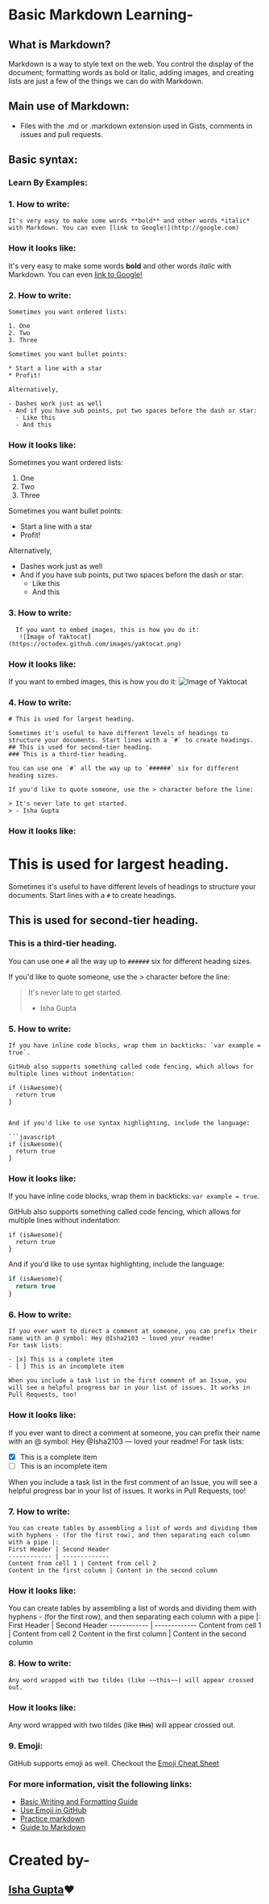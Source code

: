 # Basic Markdown Learning-

## What is Markdown?
<p>Markdown is a way to style text on the web. You control the display of the document; formatting words as bold or italic, adding images, and creating lists are just a few of the things we can do with Markdown.</p>

## Main use of Markdown:
- Files with the .md or .markdown extension used in Gists, comments in issues and pull requests.

## Basic syntax:
### Learn By Examples:

### 1. How to write:
```
It's very easy to make some words **bold** and other words *italic* with Markdown. You can even [link to Google!](http://google.com)
```
### How it looks like:
It's very easy to make some words **bold** and other words *italic* with Markdown. You can even [link to Google!](http://google.com)

### 2. How to write:
```
Sometimes you want ordered lists:

1. One
2. Two
3. Three

Sometimes you want bullet points:

* Start a line with a star
* Profit!

Alternatively,

- Dashes work just as well
- And if you have sub points, put two spaces before the dash or star:
  - Like this
  - And this
```

### How it looks like:
Sometimes you want ordered lists:

1. One
2. Two
3. Three

Sometimes you want bullet points:

* Start a line with a star
* Profit!

Alternatively,

- Dashes work just as well
- And if you have sub points, put two spaces before the dash or star:
  - Like this
  - And this
  
### 3. How to write:
```
  If you want to embed images, this is how you do it:
   ![Image of Yaktocat](https://octodex.github.com/images/yaktocat.png)
```

### How it looks like:
If you want to embed images, this is how you do it:
![Image of Yaktocat](https://octodex.github.com/images/yaktocat.png)

### 4. How to write:
```
# This is used for largest heading.

Sometimes it's useful to have different levels of headings to structure your documents. Start lines with a `#` to create headings.
## This is used for second-tier heading.
### This is a third-tier heading.

You can use one `#` all the way up to `######` six for different heading sizes.

If you'd like to quote someone, use the > character before the line:

> It's never late to get started.
> - Isha Gupta
```

### How it looks like:
# This is used for largest heading.

Sometimes it's useful to have different levels of headings to structure your documents. Start lines with a `#` to create headings.
## This is used for second-tier heading.
### This is a third-tier heading.

You can use one `#` all the way up to `######` six for different heading sizes.

If you'd like to quote someone, use the > character before the line:

> It's never late to get started. 
> - Isha Gupta

### 5. How to write:
```
If you have inline code blocks, wrap them in backticks: `var example = true`. 

GitHub also supports something called code fencing, which allows for multiple lines without indentation:
```
```
if (isAwesome){
  return true
}
```
```

And if you'd like to use syntax highlighting, include the language:

```javascript
if (isAwesome){
  return true
}
```
### How it looks like:
If you have inline code blocks, wrap them in backticks: `var example = true`. 

GitHub also supports something called code fencing, which allows for multiple lines without indentation:

```
if (isAwesome){
  return true
}
```

And if you'd like to use syntax highlighting, include the language:

```javascript
if (isAwesome){
  return true
}
```

### 6. How to write:
```
If you ever want to direct a comment at someone, you can prefix their name with an @ symbol: Hey @Isha2103 — loved your readme!
For task lists:

- [x] This is a complete item
- [ ] This is an incomplete item

When you include a task list in the first comment of an Issue, you will see a helpful progress bar in your list of issues. It works in Pull Requests, too!
```

### How it looks like:
If you ever want to direct a comment at someone, you can prefix their name with an @ symbol: Hey @Isha2103 — loved your readme!
For task lists:

- [x] This is a complete item
- [ ] This is an incomplete item

When you include a task list in the first comment of an Issue, you will see a helpful progress bar in your list of issues. It works in Pull Requests, too!

### 7. How to write:
```
You can create tables by assembling a list of words and dividing them with hyphens - (for the first row), and then separating each column with a pipe |:
First Header | Second Header
------------ | -------------
Content from cell 1 | Content from cell 2
Content in the first column | Content in the second column
```

### How it looks like:
You can create tables by assembling a list of words and dividing them with hyphens - (for the first row), and then separating each column with a pipe |:
First Header | Second Header
------------ | -------------
Content from cell 1 | Content from cell 2
Content in the first column | Content in the second column

### 8. How to write:
```
Any word wrapped with two tildes (like ~~this~~) will appear crossed out.
```
### How it looks like:
Any word wrapped with two tildes (like ~~this~~) will appear crossed out.

### 9. Emoji:
GitHub supports emoji as well.
Checkout the [Emoji Cheat Sheet](https://github.com/ikatyang/emoji-cheat-sheet/blob/master/README.md)

### For more information, visit the following links:
- [Basic Writing and Formatting Guide](https://help.github.com/categories/writing-on-github/)
- [Use Emoji in GitHub](https://help.github.com/articles/basic-writing-and-formatting-syntax/#using-emoji)
- [Practice markdown](https://www.markdowntutorial.com/)
- [Guide to Markdown](https://guides.github.com/features/mastering-markdown/)

# Created by-
## [Isha Gupta](https:github.com/Isha2103):heart:

